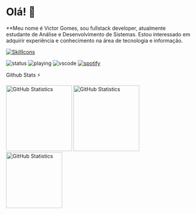 # Olá! 👋
**Meu nome é Victor Gomes, sou fullstack developer, atualmente estudante de Análise e Desenvolvimento de Sistemas. Estou interessado em adquirir experiência e conhecimento na área de tecnologia e informação.

[![SkillIcons](https://skillicons.dev/icons?i=js,ts,java,html,css,nodejs,angular,mysql,aws,azure,vscode,eclipse,figma)](https://skillicons.dev)<br/>

![status](https://nocache.advaith.workers.dev?url=https://img.shields.io/endpoint?url=https://dev.discordprofiles.me/api/badge/status/276544649148235776?simple=true)
![playing](https://nocache.advaith.workers.dev?url=https://img.shields.io/endpoint?url=https://dev.discordprofiles.me/api/badge/playing/276544649148235776)
![vscode](https://nocache.advaith.workers.dev?url=https://img.shields.io/endpoint?url=https://dev.discordprofiles.me/api/badge/vscode/276544649148235776)
[![spotify](https://nocache.advaith.workers.dev?url=https://img.shields.io/endpoint?url=https://dev.discordprofiles.me/api/badge/spotify/276544649148235776)](https://dev.discordprofiles.me/openspotify/276544649148235776)

  <summary>Github Stats ⚡</summary>
  
[<img height="180px" alt="GitHub Statistics" src="https://github-readme-stats.vercel.app/api/top-langs/?username=victorgomesl&layout=compact&langs_count=7&theme=radical"/>](https://github.com/)
[<img height="180px" alt="GitHub Statistics" src="https://github-readme-stats.vercel.app/api/?username=victorgomesl&show_icons=true&include_all_commits=true&theme=radical"/>](https://github.com/)
[<img height="153px" alt="GitHub Statistics" src="http://github-readme-streak-stats.herokuapp.com/?user=victorgomesl&amp;theme=radical"/>](https://github.com/)
